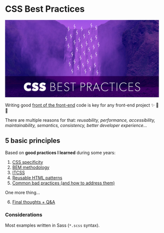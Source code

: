 # CSS Best Practices

<img src="./img/css-best-practices.jpg" alt="CSS Best Practices" />

Writing good [front of the front-end](https://bradfrost.com/blog/post/front-of-the-front-end-and-back-of-the-front-end-web-development/) code is key for any front-end project ✨ 🎨 📐

There are multiple reasons for that: _reusability, performance, accessibility, maintainability, semantics, consistency, better developer experience…_

## 5 basic principles

Based on **good practices I learned** during some years:

1. [CSS specificity](https://github.com/nadalsol/css-best-practices/blob/main/01-css-specificity.md)
2. [BEM methodology](https://github.com/nadalsol/css-best-practices/blob/main/02-bem-methodology.md)
3. [ITCSS](https://github.com/nadalsol/css-best-practices/blob/main/03-itcss.md)
4. [Reusable HTML patterns](https://github.com/nadalsol/css-best-practices/blob/main/04-reusable-html-patterns.md)
5. [Common bad practices (and how to address them)](https://github.com/nadalsol/css-best-practices/blob/main/05-common-bad-practices/README.md)

One more thing…

6. [Final thoughts + Q&A](https://github.com/nadalsol/css-best-practices/blob/main/06-final-thoughts.md)

### Considerations

Most examples written in Sass (`*.scss` syntax).
